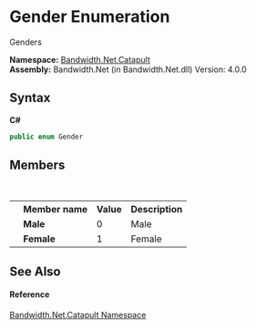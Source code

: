 ﻿# Gender Enumeration
 

Genders

**Namespace:**&nbsp;<a href ="N_Bandwidth_Net_Catapult.md">Bandwidth.Net.Catapult</a><br />**Assembly:**&nbsp;Bandwidth.Net (in Bandwidth.Net.dll) Version: 4.0.0

## Syntax

**C#**<br />
``` C#
public enum Gender
```


## Members
&nbsp;<table><tr><th></th><th>Member name</th><th>Value</th><th>Description</th></tr><tr><td /><td target="F:Bandwidth.Net.Catapult.Gender.Male">**Male**</td><td>0</td><td>Male</td></tr><tr><td /><td target="F:Bandwidth.Net.Catapult.Gender.Female">**Female**</td><td>1</td><td>Female</td></tr></table>

## See Also


#### Reference
<a href ="N_Bandwidth_Net_Catapult.md">Bandwidth.Net.Catapult Namespace</a><br />